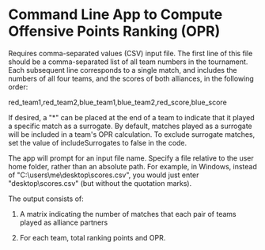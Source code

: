 <h1>Command Line App to Compute Offensive Points Ranking (OPR)</h1>

Requires comma-separated values (CSV) input file. The first line of this file should be a comma-separated list
of all team numbers in the tournament. Each subsequent line corresponds to a single match, and includes the
numbers of all four teams, and the scores of both alliances, in the following order:

red_team1,red_team2,blue_team1,blue_team2,red_score,blue_score

If desired, a "*" can be placed at the end of a team to indicate that it played a specific match as a surrogate. 
By default, matches played as a surrogate will be included in a team's OPR calculation. To exclude surrogate matches, 
set the value of includeSurrogates to false in the code.

The app will prompt for an input file name. Specify a file relative to the user home folder, rather than an 
absolute path. For example, in Windows, instead of "C:\users\me\desktop\scores.csv", you would just enter 
"desktop\scores.csv" (but without the quotation marks).

The output consists of:

1. A matrix indicating the number of matches that each pair of teams played as alliance partners

2. For each team, total ranking points and OPR.
